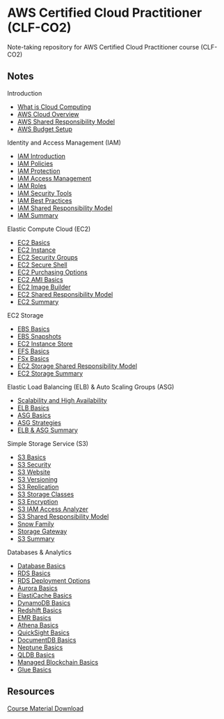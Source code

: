 # AWS Certified Cloud Practitioner (CLF-CO2)

Note-taking repository for AWS Certified Cloud Practitioner course (CLF-CO2)

## Notes

Introduction

- [What is Cloud Computing](./docs/cloud_computing.md)
- [AWS Cloud Overview](./docs/aws_overview.md)
- [AWS Shared Responsibility Model](./docs/aws_shared_responsibility.md)
- [AWS Budget Setup](./docs/aws_budget_setup.md)

Identity and Access Management (IAM)

- [IAM Introduction](./docs/iam/iam_introduction.md)
- [IAM Policies](./docs/iam/iam_policies.md)
- [IAM Protection](./docs/iam/iam_protection.md)
- [IAM Access Management](./docs/iam/iam_access_management.md)
- [IAM Roles](./docs/iam/iam_roles.md)
- [IAM Security Tools](./docs/iam/iam_security_tools.md)
- [IAM Best Practices](./docs/iam/iam_best_practices.md)
- [IAM Shared Responsibility Model](./docs/iam/iam_shared_responsibility.md)
- [IAM Summary](./docs/iam/iam_summary.md)

Elastic Compute Cloud (EC2)

- [EC2 Basics](./docs/ec2/ec2_basics.md)
- [EC2 Instance](./docs/ec2/ec2_instance.md)
- [EC2 Security Groups](./docs/ec2/ec2_security_groups.md)
- [EC2 Secure Shell](./docs/ec2/ec2_secure_shell.md)
- [EC2 Purchasing Options](./docs/ec2/ec2_purchasing_options.md)
- [EC2 AMI Basics](./docs/ec2/ec2_ami_basics.md)
- [EC2 Image Builder](./docs/ec2/ec2_image_builder.md)
- [EC2 Shared Responsibility Model](./docs/ec2/ec2_shared_responsibility.md)
- [EC2 Summary](./docs/ec2/ec2_summary.md)

EC2 Storage

- [EBS Basics](./docs/ec2_storage/ebs_basics.md)
- [EBS Snapshots](./docs/ec2_storage/ebs_snapshots.md)
- [EC2 Instance Store](./docs/ec2_storage/ec2_instance_store.md)
- [EFS Basics](./docs/ec2_storage/efs_basics.md)
- [FSx Basics](./docs/ec2_storage/fsx_basics.md)
- [EC2 Storage Shared Responsibility Model](./docs/ec2_storage/ec2_storage_shared_responsibility.md)
- [EC2 Storage Summary](./docs/ec2_storage/ec2_storage_summary.md)

Elastic Load Balancing (ELB) & Auto Scaling Groups (ASG)

- [Scalability and High Availability](./docs/elb/scalability_and_high_availability.md)
- [ELB Basics](./docs/elb/elb_basics.md)
- [ASG Basics](./docs/elb/asg_basics.md)
- [ASG Strategies](./docs/elb/asg_strategies.md)
- [ELB & ASG Summary](./docs/elb/elb_and_asg_summary.md)

Simple Storage Service (S3)

- [S3 Basics](./docs/s3/s3_basics.md)
- [S3 Security](./docs/s3/s3_security.md)
- [S3 Website](./docs/s3/s3_website.md)
- [S3 Versioning](./docs/s3/s3_versioning.md)
- [S3 Replication](./docs/s3/s3_replication.md)
- [S3 Storage Classes](./docs/s3/s3_storage_classes.md)
- [S3 Encryption](./docs/s3/s3_encryption.md)
- [S3 IAM Access Analyzer](./docs/s3/s3_iam_access_analyzer.md)
- [S3 Shared Responsibility Model](./docs/s3/s3_shared_responsibility.md)
- [Snow Family](./docs/s3/snow_family.md)
- [Storage Gateway](./docs/s3/storage_gateway.md)
- [S3 Summary](./docs/s3/s3_summary.md)

Databases & Analytics

- [Database Basics](./docs/database/database_basics.md)
- [RDS Basics](./docs/database/rds_basics.md)
- [RDS Deployment Options](./docs/database/rds_deployment.md)
- [Aurora Basics](./docs/database/aurora_basics.md)
- [ElastiCache Basics](./docs/database/elasticache_basics.md)
- [DynamoDB Basics](./docs/database/dynamodb_basics.md)
- [Redshift Basics](./docs/database/redshift_basics.md)
- [EMR Basics](./docs/database/emr_basics.md)
- [Athena Basics](./docs/database/athena_basics.md)
- [QuickSight Basics](./docs/database/quicksight_basics.md)
- [DocumentDB Basics](./docs/database/documentdb_basics.md)
- [Neptune Basics](./docs/database/neptune_basics.md)
- [QLDB Basics](./docs/database/qldb_basics.md)
- [Managed Blockchain Basics](./docs/database/managed_blockchain_basics.md)
- [Glue Basics](./docs/database/glue_basics.md)

## Resources

[Course Material Download](https://courses.datacumulus.com/downloads/certified-cloud-practitioner-zb2/)
